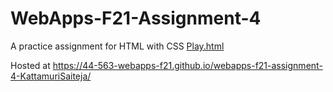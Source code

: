 # WebApps-F21-Assignment-4

A practice assignment for HTML with CSS
[Play.html](play.html)

Hosted at https://44-563-webapps-f21.github.io/webapps-f21-assignment-4-KattamuriSaiteja/
